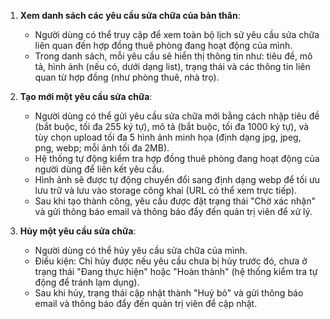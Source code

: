 1.  **Xem danh sách các yêu cầu sửa chữa của bản thân**:

    -   Người dùng có thể truy cập để xem toàn bộ lịch sử yêu cầu sửa chữa liên quan đến hợp đồng thuê phòng đang hoạt động của mình.
    -   Trong danh sách, mỗi yêu cầu sẽ hiển thị thông tin như: tiêu đề, mô tả, hình ảnh (nếu có, dưới dạng list), trạng thái và các thông tin liên quan từ hợp đồng (như phòng thuê, nhà trọ).

2.  **Tạo mới một yêu cầu sửa chữa**:

    -   Người dùng có thể gửi yêu cầu sửa chữa mới bằng cách nhập tiêu đề (bắt buộc, tối đa 255 ký tự), mô tả (bắt buộc, tối đa 1000 ký tự), và tùy chọn upload tối đa 5 hình ảnh minh họa (định dạng jpg, jpeg, png, webp; mỗi ảnh tối đa 2MB).
    -   Hệ thống tự động kiểm tra hợp đồng thuê phòng đang hoạt động của người dùng để liên kết yêu cầu.
    -   Hình ảnh sẽ được tự động chuyển đổi sang định dạng webp để tối ưu lưu trữ và lưu vào storage công khai (URL có thể xem trực tiếp).
    -   Sau khi tạo thành công, yêu cầu được đặt trạng thái "Chờ xác nhận" và gửi thông báo email và thông báo đẩy đến quản trị viên để xử lý.

3.  **Hủy một yêu cầu sửa chữa**:
    -   Người dùng có thể hủy yêu cầu sửa chữa của mình.
    -   Điều kiện: Chỉ hủy được nếu yêu cầu chưa bị hủy trước đó, chưa ở trạng thái "Đang thực hiện" hoặc "Hoàn thành" (hệ thống kiểm tra tự động để tránh lạm dụng).
    -   Sau khi hủy, trạng thái cập nhật thành "Huỷ bỏ" và gửi thông báo email và thông báo đẩy đến quản trị viên để cập nhật.
